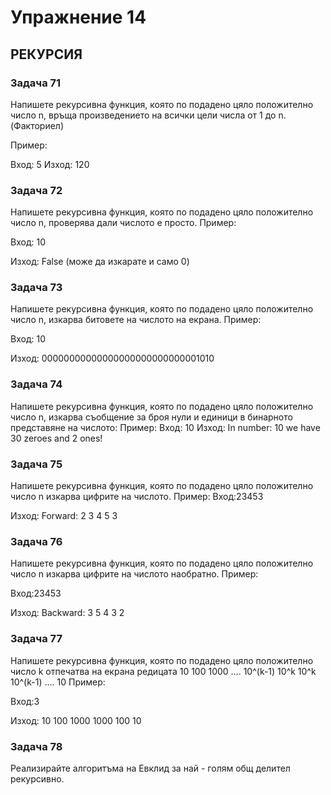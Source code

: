 # Упражнение 14
## РЕКУРСИЯ

### Задача 71
  Напишете рекурсивна функция, която по подадено цяло
  положително число n, връща произведението на всички цели
  числа от 1 до n. (Факториел)

  Пример:

  Вход: 5 Изход: 120
  
### Задача 72 
  Напишете рекурсивна функция, която по подадено цяло
  положително число n, проверява дали числото е просто.
  Пример:
  
  Вход: 10 
  
  Изход: False (може да изкарате и само 0)
  
### Задача 73 

  Напишете рекурсивна функция, която по подадено цяло
  положително число n, изкарва битовете на числото на екрана.
  Пример:
  
  Вход: 10 
  
  Изход: 00000000000000000000000000001010
### Задача 74
Напишете рекурсивна функция, която по подадено цяло
положително число n, изкарва съобщение за броя нули и
единици в бинарното представяне на числото:
Пример:
Вход: 10 Изход: In number: 10 we have 30 zeroes and 2 ones!

### Задача 75 
  Напишете рекурсивна функция, която по подадено цяло
  положително число n изкарва цифрите на числото.
  Пример:
  Вход:23453 
  
  Изход: Forward: 2 3 4 5 3
### Задача 76
  Напишете рекурсивна функция, която по подадено цяло
  положително число n изкарва цифрите на числото наобратно.
  Пример:

  Вход:23453 
  
  Изход: Backward: 3 5 4 3 2
  
### Задача 77
  Напишете рекурсивна функция, която по подадено цяло
  положително число k отпечатва на екрана редицата
  10 100 1000 …. 10^(k-1) 10^k 10^k 10^(k-1) …. 10
  Пример:
  
  Вход:3 
  
  Изход: 10 100 1000 1000 100 10
  
### Задача 78 
  Реализирайте алгоритъма на Евклид за най - голям общ делител рекурсивно.
